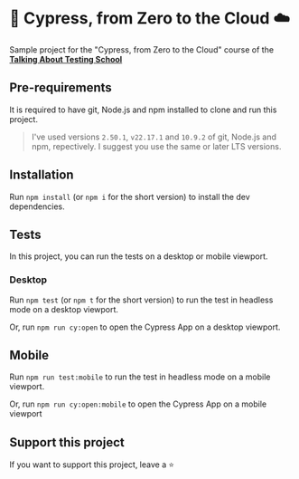
# 🌲 Cypress, from Zero to the Cloud ☁️

Sample project for the "Cypress, from Zero to the Cloud" course of the [**Talking About Testing School**](https://udemy.com/user/walmyr)

## Pre-requirements

It is required to have git, Node.js and npm installed to clone and run this project.

> I've used versions `2.50.1`, `v22.17.1` and `10.9.2` of git, Node.js and npm, repectively. I suggest you use the same or later LTS versions.

## Installation

Run `npm install` (or `npm i` for the short version) to install the dev dependencies.

## Tests

In this project, you can run the tests on a desktop or mobile viewport.

### Desktop

Run `npm test` (or `npm t` for the short version) to run the test in headless mode on a desktop viewport.

Or, run `npm run cy:open` to open the Cypress App on a desktop viewport.

## Mobile

Run `npm run test:mobile` to run the test in headless mode on a mobile viewport.

Or, run `npm run cy:open:mobile` to open the Cypress App on a mobile viewport

## Support this project

If you want to support this project, leave a ⭐
